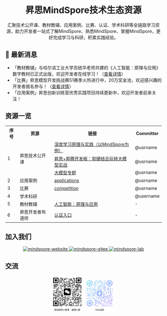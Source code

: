 <div align=center>
  <h1>昇思MindSpore技术生态资源</h1>
  <p>汇聚技术公开课、教材教辅、应用案例、比赛、认证、学术科研等全链路学习资源，助力开发者一站式了解MindSpore、熟悉MindSpore、掌握MindSpore，更好完成学习与科研，积累实践经验。</p>
</div>

## 📢 最新消息


- 「教材教辅」与哈尔滨工业大学苏统华老师共建的《人工智能：原理与应用》数字教材已正式出版，欢迎开发者在线学习！（[查看详情](https://e.huawei.com/cn/talent/outPage/#/sxz-course/home?courseId=K--4yKm9T9VTCjwXOw5VyL66JpI)）
- 「比赛」昇思模型开发挑战赛S1赛季火热进行中，20万奖金池，欢迎感兴趣的开发者报名参与！（[查看详情](https://www.hiascend.com/developer/contests/details/21ffd6733ab54dc4b6b686a242c5d586?module=0d9953a460e14a70be89dd6f3637f487)）
- 「应用案例」昇思创新训练营优秀实践项目持续更新中，欢迎开发者前来关注！

## 资源一览

<table>
    <tr>
        <th>序号</th>
        <th>资源</th>
        <th>链接</th>
        <th>Committer</th>
    </tr>
    <tr>
        <td rowspan="3">1</td>
        <td rowspan="3">昇思技术公开课</td>
        <td><a href="">深度学习原理与实践（以MindSpore为例）</a></td>
        <td>@usrname</td>
    </tr>
    <tr>
        <td><a href="https://github.com/mindspore-courses/orange-pi-mindspore">昇思+昇腾开发板：软硬结合玩转大模型实战</a></td>
        <td>@usrname</td>
    </tr>
    <tr>
        <td><a href="https://github.com/mindspore-courses/step_into_llm">大模型专题</a></td>
        <td>@usrname</td>
    </tr>
    <tr>
        <td>2</td>
        <td>应用案例</td>
        <td><a href="https://github.com/mindspore-courses/applications">applications</a></td>
        <td>@usrname</td>
    </tr>
    <tr>
        <td>3</td>
        <td>比赛</td>
        <td><a href="https://github.com/mindspore-courses/competition">competition</a></td>
        <td>@usrname</td>
    </tr>
    <tr>
        <td>4</td>
        <td>学术科研</td>
        <td></td>
        <td>@username</td>
    </tr>
    <tr>
        <td>5</td>
        <td>教材教辅</td>
        <td><a href="https://e.huawei.com/cn/talent/outPage/#/sxz-course/home?courseId=K--4yKm9T9VTCjwXOw5VyL66JpI">人工智能：原理与应用</a></td>
        <td>-</td>
    <tr>
        <td>6</td>
        <td>昇思开发者布道师</td>
        <td><a href="https://www.mindspore.cn/developers">认证入口</a></td>
        <td>-</td>
    </tr>

</table>


## 加入我们

<div align=center>
  <a href="https://www.mindspore.cn/">
    <img alt="mindspore-website" src="https://github.com/mindspore-courses/.github/blob/master/profile/mindspore-website.png" width="27%">
  </a>
  <a href="https://gitee.com/mindspore">
    <img alt="mindspore-gitee" src="https://github.com/mindspore-courses/.github/blob/master/profile/mindspore-gitee.png" width="10%">
  </a>
  <a href="https://github.com/mindspore-lab">
    <img alt="mindspore-lab" src="https://github.com/mindspore-courses/.github/blob/master/profile/mindspore-lab.png" width="10%">
  </a>
</div>

## 交流

<div align=center>
<img alt="wechat-assistant" src="./images/wechat_assistant.png" width="20%">
<img alt="qq-group-chat" src="./images/qq_group_chat.png" width="20%">
</div>